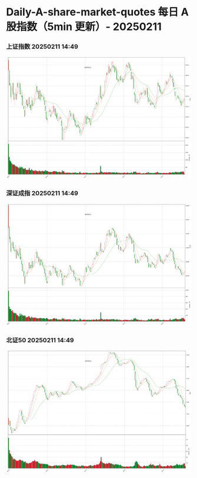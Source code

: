 
# Daily-A-share-market-quotes 每日 A 股指数（5min 更新）- 20250211

### 上证指数 20250211 14:49
![](./fig/2025/2/20250211-sh000001.png)

### 深证成指 20250211 14:49
![](./fig/2025/2/20250211-sz399001.png)

### 北证50 20250211 14:49
![](./fig/2025/2/20250211-bj899050.png)
